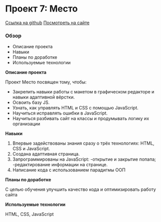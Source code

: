 # Проект 7: Место

[Ссылка на github](https://ilonkasad.github.io/mesto/)
[Посмотреть на сайте](https://ilonkasad.github.io/mesto)

### Обзор

- Описание проекта
- Навыки
- Планы по доработке
- Используемые технологии

**Описание проекта**

Проект Место посвящен тому, чтобы:

- Закрепить навыки работы с макетом в графическом редакторе и навыки адаптивной вёрстки.
- Освоить базу JS.
- Узнать, как управлять HTML и CSS с помощью JavaScript.
- Научиться исправлять ошибки в JavaScript.
- Научиться разбивать сайт на классы и продумывать логику их организации

**Навыки**

1. Впервые задействованы знания сразу о трёх технологиях: HTML, CSS и JavaScript.
2. Создана адаптивная страница.
3. Запрограммированы на JavaScript:
   -открытие и закрытие попапа;
   -редактирование информации на странице.
4. Написание кода с использованием парадигмы ООП

**Планы по доработке**

С целью обучения улучшить качество кода и оптимизировать работу сайта

**Используемые технологии**

HTML, CSS, JavaScript
